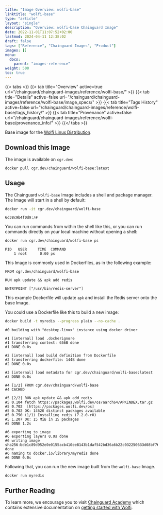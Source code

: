 ```yaml
---
title: "Image Overview: wolfi-base"
linktitle: "wolfi-base"
type: "article"
layout: "single"
description: "Overview: wolfi-base Chainguard Image"
date: 2022-11-01T11:07:52+02:00
lastmod: 2024-04-11 12:38:02
draft: false
tags: ["Reference", "Chainguard Images", "Product"]
images: []
menu: 
  docs: 
    parent: "images-reference"
weight: 500
toc: true
---
```


{{< tabs >}}
{{< tab title="Overview" active=true url="/chainguard/chainguard-images/reference/wolfi-base/" >}}
{{< tab title="Details" active=false url="/chainguard/chainguard-images/reference/wolfi-base/image_specs/" >}}
{{< tab title="Tags History" active=false url="/chainguard/chainguard-images/reference/wolfi-base/tags_history/" >}}
{{< tab title="Provenance" active=false url="/chainguard/chainguard-images/reference/wolfi-base/provenance_info/" >}}
{{</ tabs >}}



<!--overview:start-->
Base image for the [Wolfi Linux Distribution](https://wolfi.dev).
<!--overview:end-->

## Download this Image

The image is available on `cgr.dev`:

```
docker pull cgr.dev/chainguard/wolfi-base:latest
```


<!--body:start-->
## Usage

The Chainguard `wolfi-base` Image includes a shell and package manager. The Image will start in a shell by default:

```sh
docker run -it cgr.dev/chainguard/wolfi-base
```
```
6d38c9b4f0d9:/#
```

You can run commands from within the shell like this, or you can run commands directly on your local machine without opening a shell:

```sh
docker run cgr.dev/chainguard/wolfi-base ps
```
```
PID   USER     TIME  COMMAND
    1 root      0:00 ps
```

This Image is commonly used in Dockerfiles, as in the following example:

```
FROM cgr.dev/chainguard/wolfi-base

RUN apk update && apk add redis

ENTRYPOINT ["/usr/bin/redis-server"]
```

This example Dockerfile will update `apk` and install the Redis server onto the base Image. 

You could use a Dockerfile like this to build a new image:

```sh
docker build -t myredis --progress plain --no-cache .
```
```
#0 building with "desktop-linux" instance using docker driver

#1 [internal] load .dockerignore
#1 transferring context: 656B done
#1 DONE 0.0s

#2 [internal] load build definition from Dockerfile
#2 transferring dockerfile: 144B done
#2 DONE 0.0s

#3 [internal] load metadata for cgr.dev/chainguard/wolfi-base:latest
#3 DONE 0.0s

#4 [1/2] FROM cgr.dev/chainguard/wolfi-base
#4 CACHED

#5 [2/2] RUN apk update && apk add redis
#5 0.104 fetch https://packages.wolfi.dev/os/aarch64/APKINDEX.tar.gz
#5 0.702  [https://packages.wolfi.dev/os]
#5 0.702 OK: 14620 distinct packages available
#5 0.750 (1/1) Installing redis (7.2.0-r0)
#5 1.207 OK: 15 MiB in 15 packages
#5 DONE 1.2s

#6 exporting to image
#6 exporting layers 0.0s done
#6 writing image sha256:bde1c89d952e0e0155acb410ee8143b1daf542bd36a6b22c032250633d08bf76 done
#6 naming to docker.io/library/myredis done
#6 DONE 0.0s
```

Following that, you can run the new image built from the `wolfi-base` Image.

```
docker run myredis
```

## Further Reading

To learn more, we encourage you to visit [Chainguard Academy](https://edu.chainguard.dev) which contains extensive documentation on [getting started with Wolfi](https://edu.chainguard.dev/open-source/wolfi/overview/).
<!--body:end-->

